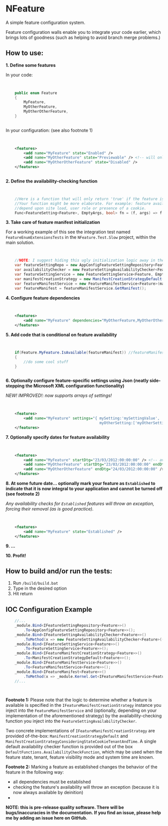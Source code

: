 NFeature
====

A simple feature configuration system. 

Feature configuration walls enable you to integrate your code earlier, which brings lots of goodness (such as helping to avoid branch merge problems.)

How to use:
--------
**1. Define some features**
	
In your code:

```C#

	
	public enum Feature
	{
		MyFeature,
		MyOtherFeature,
		MyOtherOtherFeature,
	}
		

```

In your configuration: (see also footnote 1)


```XML

	
    <features>
		<add name="MyFeature" state="Enabled" /> 
		<add name="MyOtherFeature" state="Previewable" /> <!-- will only be available to users who meet the feature-preview criteria -->
		<add name="MyOtherOtherFeature" state="Disabled" /> 
	</features>
	
```

**2. Define the availability-checking function**


```C#


	//Here is a function that will only return 'true' if the feature is TestFeatureA
	//Your function might be more elaborate. For example: feature availability might 
	//depend upon site load, user role or presence of a cookie.
	Func<FeatureSetting<Feature>, EmptyArgs, bool> fn = (f, args) => f == Feature.TestFeatureA; 

```

**3. Take care of feature manifest initialization**

For a working example of this see the integration test named ```FeatureEnumExtensionsTests``` in the ```NFeature.Test.Slow``` project, within the main solution.

```C#


	//NOTE: I suggest hiding this ugly initialization logic away in the IOC container configuration	
	var featureSettingRepo = new AppConfigFeatureSettingRepository<Feature>();
	var availabilityChecker = new FeatureSettingAvailabilityChecker<Feature>(fn); //from step 2      
	var featureSettingService = new FeatureSettingService<Feature, EmptyArgs>(availabilityChecker, featureSettingRepo);
	var manifestCreationStrategy = new ManifestCreationStrategyDefault(featureSettingRepo, featureSettingService); //we use the default for this example
	var featureManifestService = new FeatureManifestService<Feature>(manifestCreationStrategy);
	var featureManifest = featureManifestService.GetManifest();	


```


**4. Configure feature dependencies**

```XML

	
    <features>
		<add name="MyFeature" dependencies="MyOtherFeature,MyOtherOtherFeature" />
	</features>

```


**5. Add code that is conditional on feature availability**
	
```C#


	if(Feature.MyFeature.IsAvailable(featureManifest)) //featureManifest ideally supplied via IOC container
	{
		//do some cool stuff
	}
	
```


**6. Optionally configure feature-specific settings using Json (neatly side-stepping the Microsoft XML configuration functionality)**

*NEW! IMPROVED!: now supports arrays of settings!*

```XML

	
	<features>
		<add name="MyFeature" settings="{ mySetting:'mySettingValue', 
				   	                      myOtherSetting:['myOtherSettingValue','myOtherOtherSettingValue'] }" />
	</features>

```

**7. Optionally specify dates for feature availability**

```XML

	
    <features>
		<add name="MyFeature" startDtg="23/03/2012:00:00:00" /> <!-- available from 23rd March 2012 forever -->
		<add name="MyOtherFeature" startDtg="23/03/2012:00:00:00" endDtg="24/03/2012:00:00:00" /> <!-- available from 23rd March 2012 until the 24th -->
		<add name="MyOtherOtherFeature" endDtg="24/03/2012:00:00:00" /> <!-- available until 24th March 2012 -->
	</features>

```

**8. At some future date... optionally mark your feature as ```Established``` to indicate that it is now integral to your application and cannot be turned off (see footnote 2)**

*Any availability checks for ```Established``` features will throw an exception, forcing their removal (as is good practice).*

```XML

	
	<features>
		<add name="MyFeature" state="Established" />
	</features>

```

**9. ...**

**10. Profit!**


How to build and/or run the tests:
--------

1. Run `/build/build.bat`
1. Type in the desired option
1. Hit return


IOC Configuration Example
--------

```C#
	//...
	_module.Bind<IFeatureSettingRepository<Feature>>()
		.To<AppConfigFeatureSettingRepository<Feature>>();
	_module.Bind<IFeatureSettingAvailabilityChecker<Feature>>()
		.ToMethod(x => new FeatureSettingAvailabilityChecker<Feature>((f,a) => true));
	_module.Bind<IFeatureSettingService<Feature>>()
		.To<FeatureSettingService<Feature>>();
	_module.Bind<IFeatureManifestCreationStrategy<Feature>>()
		.To<ManifestCreationStrategyDefault<Feature>>();
	_module.Bind<IFeatureManifestService<Feature>>()
		.To<FeatureManifestService<Feature>>();
	_module.Bind<IFeatureManifest<Feature>>()
		.ToMethod(x => _module.Kernel.Get<IFeatureManifestService<Feature>>().GetManifest());              
	//...
	
	
```

**Footnote 1:**
Please note that the logic to determine whether a feature is available is specified in the ```IFeatureManifestCreationStrategy``` instance you inject into the ```FeatureManifestService``` and (optionally, depending on your implementation of the aforementioned strategy) by the availability-checking function you inject into the ```FeatureSettingAvailabilityChecker```. 

Two concrete implementations of ```IFeatureManifestCreationStrategy``` are provided of-the-box: ```ManifestCreationStrategyDefault``` and ```ManifestCreationStrategyConsideringStateCookieTenantAndTime```. A single default availability checker function is provided out of the box ```DefaultFunctions.AvailabilityCheckFunction```, which may be used when the feature state, tenant, feature visibility mode and system time are known.

**Footnote 2:**
Marking a feature as established changes the behavior of the feature in the following way:

 - all dependencies must be established
 - checking the feature's availability will throw an exception (because it is now always available by deinition)
 - 

**NOTE: this is pre-release quality software. There will be bugs/inaccuracies in the documentation. If you find an issue, please help me by adding an issue here on GitHub.**